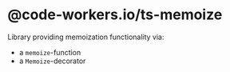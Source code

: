 # @code-workers.io/ts-memoize

Library providing memoization functionality via:
* a `memoize`-function
* a `Memoize`-decorator
